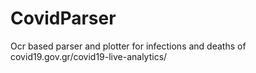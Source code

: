 # CovidParser
Ocr based parser and plotter for infections and deaths of covid19.gov.gr/covid19-live-analytics/
